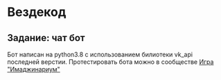 # Вездекод
## Задание: чат бот
Бот написан на python3.8 с использованием билиотеки vk_api последней верстии.
Протестировать бота можно в сообществе [Игра "Имаджинариум"](https://vk.com/club213713083)
